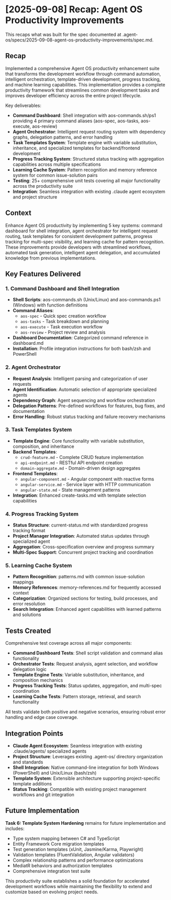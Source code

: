 # [2025-09-08] Recap: Agent OS Productivity Improvements

This recaps what was built for the spec documented at .agent-os/specs/2025-09-08-agent-os-productivity-improvements/spec.md.

## Recap

Implemented a comprehensive Agent OS productivity enhancement suite that transforms the development workflow through command automation, intelligent orchestration, template-driven development, progress tracking, and machine learning capabilities. This implementation provides a complete productivity framework that streamlines common development tasks and improves developer efficiency across the entire project lifecycle.

Key deliverables:
- **Command Dashboard**: Shell integration with aos-commands.sh/ps1 providing 4 primary command aliases (aos-spec, aos-tasks, aos-execute, aos-review)
- **Agent Orchestrator**: Intelligent request routing system with dependency graphs, delegation patterns, and error handling
- **Task Templates System**: Template engine with variable substitution, inheritance, and specialized templates for backend/frontend development
- **Progress Tracking System**: Structured status tracking with aggregation capabilities across multiple specifications
- **Learning Cache System**: Pattern recognition and memory reference system for common issue-solution pairs
- **Testing**: 25+ comprehensive unit tests covering all major functionality across the productivity suite
- **Integration**: Seamless integration with existing .claude agent ecosystem and project structure

## Context

Enhance Agent OS productivity by implementing 5 key systems: command dashboard for shell integration, agent orchestrator for intelligent request routing, task templates for consistent development patterns, progress tracking for multi-spec visibility, and learning cache for pattern recognition. These improvements provide developers with streamlined workflows, automated task generation, intelligent agent delegation, and accumulated knowledge from previous implementations.

## Key Features Delivered

### 1. Command Dashboard and Shell Integration
- **Shell Scripts**: aos-commands.sh (Unix/Linux) and aos-commands.ps1 (Windows) with function definitions
- **Command Aliases**: 
  - `aos-spec` - Quick spec creation workflow
  - `aos-tasks` - Task breakdown and planning
  - `aos-execute` - Task execution workflow  
  - `aos-review` - Project review and analysis
- **Dashboard Documentation**: Categorized command reference in dashboard.md
- **Installation**: Profile integration instructions for both bash/zsh and PowerShell

### 2. Agent Orchestrator
- **Request Analysis**: Intelligent parsing and categorization of user requests
- **Agent Identification**: Automatic selection of appropriate specialized agents
- **Dependency Graph**: Agent sequencing and workflow orchestration
- **Delegation Patterns**: Pre-defined workflows for features, bug fixes, and documentation
- **Error Handling**: Robust status tracking and failure recovery mechanisms

### 3. Task Templates System
- **Template Engine**: Core functionality with variable substitution, composition, and inheritance
- **Backend Templates**:
  - `crud-feature.md` - Complete CRUD feature implementation
  - `api-endpoint.md` - RESTful API endpoint creation
  - `domain-aggregate.md` - Domain-driven design aggregates
- **Frontend Templates**:
  - `angular-component.md` - Angular component with reactive forms
  - `angular-service.md` - Service layer with HTTP communication
  - `angular-state.md` - State management patterns
- **Integration**: Enhanced create-tasks.md with template selection capabilities

### 4. Progress Tracking System
- **Status Structure**: current-status.md with standardized progress tracking format
- **Project Manager Integration**: Automated status updates through specialized agent
- **Aggregation**: Cross-specification overview and progress summary
- **Multi-Spec Support**: Concurrent project tracking and coordination

### 5. Learning Cache System
- **Pattern Recognition**: patterns.md with common issue-solution mappings
- **Memory References**: memory-references.md for frequently accessed context
- **Categorization**: Organized sections for testing, build processes, and error resolution
- **Search Integration**: Enhanced agent capabilities with learned patterns and solutions

## Tests Created

Comprehensive test coverage across all major components:

- **Command Dashboard Tests**: Shell script validation and command alias functionality
- **Orchestrator Tests**: Request analysis, agent selection, and workflow delegation logic
- **Template Engine Tests**: Variable substitution, inheritance, and composition mechanics
- **Progress Tracking Tests**: Status updates, aggregation, and multi-spec coordination
- **Learning Cache Tests**: Pattern storage, retrieval, and search functionality

All tests validate both positive and negative scenarios, ensuring robust error handling and edge case coverage.

## Integration Points

- **Claude Agent Ecosystem**: Seamless integration with existing .claude/agents/ specialized agents
- **Project Structure**: Leverages existing .agent-os/ directory organization and standards
- **Shell Integration**: Native command-line integration for both Windows (PowerShell) and Unix/Linux (bash/zsh)
- **Template System**: Extensible architecture supporting project-specific template additions
- **Status Tracking**: Compatible with existing project management workflows and git integration

## Future Implementation

**Task 6: Template System Hardening** remains for future implementation and includes:
- Type system mapping between C# and TypeScript
- Entity Framework Core migration templates
- Test generation templates (xUnit, Jasmine/Karma, Playwright)
- Validation templates (FluentValidation, Angular validators)
- Complex relationship patterns and performance optimizations
- MediatR behaviors and authorization templates
- Comprehensive integration test suite

This productivity suite establishes a solid foundation for accelerated development workflows while maintaining the flexibility to extend and customize based on evolving project needs.